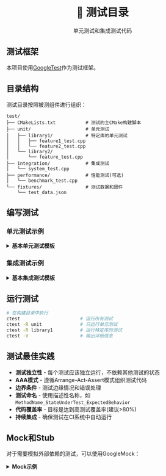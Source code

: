 <div align="center">
  <h1>🧪 测试目录</h1>
  <p>单元测试和集成测试代码</p>
</div>

## 测试框架

本项目使用[GoogleTest](https://github.com/google/googletest)作为测试框架。

## 目录结构

测试目录按照被测组件进行组织：

```
test/
├── CMakeLists.txt           # 测试的主CMake构建脚本
├── unit/                    # 单元测试
│   ├── library1/            # 特定库的单元测试
│   │   ├── feature1_test.cpp
│   │   └── feature2_test.cpp
│   └── library2/
│       └── feature_test.cpp
├── integration/             # 集成测试
│   └── system_test.cpp
├── performance/             # 性能测试(可选)
│   └── benchmark_test.cpp
└── fixtures/                # 测试数据和固件
    └── test_data.json
```

## 编写测试

### 单元测试示例

<details>
<summary><b>基本单元测试模板</b></summary>

```cpp
#include <gtest/gtest.h>
#include "mylibrary/feature.h"  // 被测试的组件

class FeatureTest : public ::testing::Test {
protected:
    void SetUp() override {
        // 测试准备工作
    }

    void TearDown() override {
        // 测试清理工作
    }

    // 测试中使用的共享资源
    mylibrary::Feature feature{42};
};

TEST_F(FeatureTest, ReturnsCorrectValue) {
    // Arrange
    std::string input = "test";

    // Act
    std::string result = feature.process(input);

    // Assert
    EXPECT_EQ(result, "expected result");
}

TEST_F(FeatureTest, HandlesEmptyInput) {
    // 测试空输入的处理逻辑
    EXPECT_NO_THROW({
        feature.process("");
    });
}
```
</details>

### 集成测试示例

<details>
<summary><b>基本集成测试模板</b></summary>

```cpp
#include <gtest/gtest.h>
#include "library1/component1.h"
#include "library2/component2.h"

TEST(IntegrationTest, ComponentsWorkTogether) {
    // 初始化组件
    library1::Component1 comp1;
    library2::Component2 comp2;

    // 测试组件间交互
    auto result = comp2.process(comp1.getData());

    // 验证结果
    EXPECT_TRUE(result.isValid());
}
```
</details>

## 运行测试

```bash
# 在构建目录中执行
ctest                      # 运行所有测试
ctest -R unit              # 只运行单元测试
ctest -R library1          # 运行特定库的测试
ctest -V                   # 输出详细信息
```

## 测试最佳实践

- **测试独立性** - 每个测试应该独立运行，不依赖其他测试的状态
- **AAA模式** - 遵循Arrange-Act-Assert模式组织测试代码
- **边界条件** - 测试边缘情况和错误处理
- **测试命名** - 使用描述性名称，如`MethodName_StateUnderTest_ExpectedBehavior`
- **代码覆盖率** - 目标是达到高测试覆盖率(建议>80%)
- **持续集成** - 确保测试在CI系统中自动运行

## Mock和Stub

对于需要模拟外部依赖的测试，可以使用GoogleMock：

<details>
<summary><b>Mock示例</b></summary>

```cpp
#include <gmock/gmock.h>
#include <gtest/gtest.h>
#include "mylibrary/database.h"

// 创建数据库访问的Mock对象
class MockDatabase : public mylibrary::Database {
public:
    MOCK_METHOD(bool, connect, (const std::string& connection_string), (override));
    MOCK_METHOD(std::vector<Record>, query, (const std::string& sql), (override));
    MOCK_METHOD(void, disconnect, (), (override));
};

TEST(DatabaseClientTest, QueryCallsDatabase) {
    // 创建Mock
    MockDatabase mock_db;

    // 设置期望
    EXPECT_CALL(mock_db, connect("test_conn"))
        .WillOnce(testing::Return(true));
    EXPECT_CALL(mock_db, query("SELECT * FROM table"))
        .WillOnce(testing::Return(std::vector<Record>{Record{1, "test"}}));
    EXPECT_CALL(mock_db, disconnect());

    // 使用mock对象
    DatabaseClient client(&mock_db);
    client.fetchRecords("test_conn", "SELECT * FROM table");

    // GoogleMock会自动验证所有预期的调用
}
```
</details>
